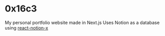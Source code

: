 # 0x16c3

My personal portfolio website made in Next.js
Uses Notion as a database using [react-notion-x](https://github.com/NotionX/react-notion-x)
